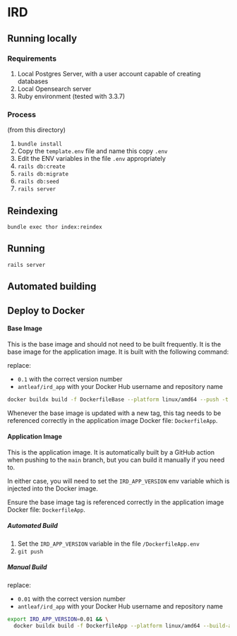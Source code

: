 # IRD

## Running locally
### Requirements
1. Local Postgres Server, with a user account capable of creating databases
2. Local Opensearch server
2. Ruby environment (tested with 3.3.7)

### Process
(from this directory)
1. `bundle install`
2. Copy the `template.env` file and name this copy `.env`
3. Edit the ENV variables in the file `.env` appropriately
4. `rails db:create`
5. `rails db:migrate`
6. `rails db:seed`
7. `rails server`

## Reindexing
`bundle exec thor index:reindex`

## Running
`rails server`


## Automated building

## Deploy to Docker

#### Base Image
This is the base image and should not need to be built frequently. It is the base image for the application image. It is built with the following command:

replace:
- `0.1` with the correct version number
- `antleaf/ird_app` with your Docker Hub username and repository name

```bash
docker buildx build -f DockerfileBase --platform linux/amd64 --push -t antleaf/ird_base:0.1 .
```

Whenever the base image is updated with a new tag, this tag needs to be referenced correctly in the application image Docker file: `DockerfileApp`.

#### Application Image

This is the application image. It is automatically built by a GitHub action when pushing to the `main` branch, but you can build it manually if you need to.

In either case, you will need to set the `IRD_APP_VERSION` env variable which is injected into the Docker image.

Ensure the base image tag is referenced correctly in the application image Docker file: `DockerfileApp`.

##### Automated Build
1. Set the `IRD_APP_VERSION` variable in the file `/DockerfileApp.env`
2. `git push`

##### Manual Build
replace:
- `0.01` with the correct version number
- `antleaf/ird_app` with your Docker Hub username and repository name

```bash
export IRD_APP_VERSION=0.01 && \
  docker buildx build -f DockerfileApp --platform linux/amd64 --build-arg IRD_APP_VERSION=$IRD_APP_VERSION --push -t antleaf/ird_app:$IRD_APP_VERSION .
```

